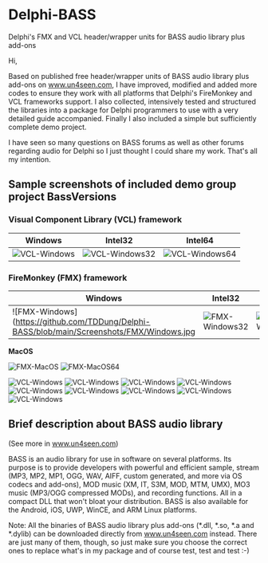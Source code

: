 ﻿# Delphi-BASS
Delphi's FMX and VCL header/wrapper units for BASS audio library plus add-ons

Hi,

Based on published free header/wrapper units of BASS audio library plus add-ons on www.un4seen.com, I have improved, modified and added more codes to ensure they work with all platforms that Delphi's FireMonkey and VCL frameworks support. I also collected, intensively tested and structured the libraries into a package for Delphi programmers to use with a very detailed guide accompanied. Finally I also included a simple but sufficiently complete demo project.

I have seen so many questions on BASS forums as well as other forums regarding audio for Delphi so I just thought I could share my work. That's all my intention.

## Sample screenshots of included demo group project BassVersions

### **Visual Component Library (VCL) framework**

|Windows|Intel32|Intel64|
|--|--|--|
|![VCL-Windows](https://github.com/TDDung/Delphi-BASS/blob/main/Screenshots/VCL/Windows.jpg)|![VCL-Windows32](https://github.com/TDDung/Delphi-BASS/blob/main/Screenshots/VCL/Windows32.jpg)|![VCL-Windows64](https://github.com/TDDung/Delphi-BASS/blob/main/Screenshots/VCL/Windows64.jpg)|

### **FireMonkey (FMX) framework**

|Windows|Intel32|Intel64|
|--|--|--|
|![FMX-Windows](https://github.com/TDDung/Delphi-BASS/blob/main/Screenshots/FMX/Windows.jpg|![FMX-Windows32](https://github.com/TDDung/Delphi-BASS/blob/main/Screenshots/FMX/Windows32.jpg)|![FMX-Windows64](https://github.com/TDDung/Delphi-BASS/blob/main/Screenshots/FMX/Windows64.jpg)|

**MacOS**

![FMX-MacOS](https://github.com/TDDung/Delphi-BASS/blob/main/Screenshots/FMX/MacOS.jpg)
![FMX-MacOS64](https://github.com/TDDung/Delphi-BASS/blob/main/Screenshots/FMX/MacOS64.jpg)

![VCL-Windows](https://github.com/TDDung/Delphi-BASS/blob/main/Screenshots/VCL/Windows.jpg)
![VCL-Windows](https://github.com/TDDung/Delphi-BASS/blob/main/Screenshots/VCL/Windows.jpg)
![VCL-Windows](https://github.com/TDDung/Delphi-BASS/blob/main/Screenshots/VCL/Windows.jpg)
![VCL-Windows](https://github.com/TDDung/Delphi-BASS/blob/main/Screenshots/VCL/Windows.jpg)
![VCL-Windows](https://github.com/TDDung/Delphi-BASS/blob/main/Screenshots/VCL/Windows.jpg)
![VCL-Windows](https://github.com/TDDung/Delphi-BASS/blob/main/Screenshots/VCL/Windows.jpg)
![VCL-Windows](https://github.com/TDDung/Delphi-BASS/blob/main/Screenshots/VCL/Windows.jpg)
![VCL-Windows](https://github.com/TDDung/Delphi-BASS/blob/main/Screenshots/VCL/Windows.jpg)
![VCL-Windows](https://github.com/TDDung/Delphi-BASS/blob/main/Screenshots/VCL/Windows.jpg)

Brief description about BASS audio library
------------------------------------------
(See more in www.un4seen.com)

BASS is an audio library for use in software on several platforms. Its purpose is to provide developers with powerful and efficient sample, stream (MP3, MP2, MP1, OGG, WAV, AIFF, custom generated, and more via OS codecs and add-ons), MOD music (XM, IT, S3M, MOD, MTM, UMX), MO3 music (MP3/OGG compressed MODs), and recording functions. All in a compact DLL that won't bloat your distribution.
BASS is also available for the Android, iOS, UWP, WinCE, and ARM Linux platforms.

Note: All the binaries of BASS audio library plus add-ons (*.dll, *.so, *.a and *.dylib) can be downloaded directly from www.un4seen.com instead. There are just many of them, though, so just make sure you choose the correct ones to replace what's in my package and of course test, test and test :-)
